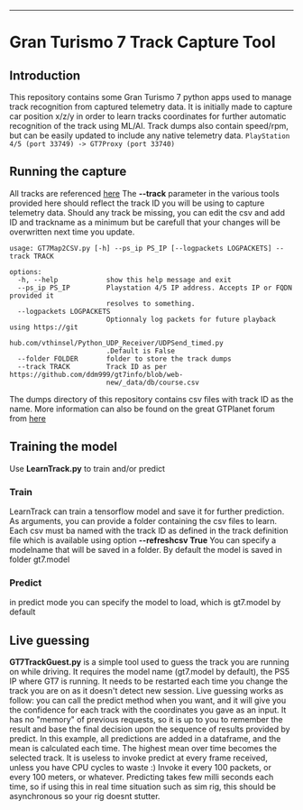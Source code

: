 ***
# Gran Turismo 7 Track Capture Tool

## Introduction

This repository contains some Gran Turismo 7 python apps used to manage track recognition from captured telemetry data.
It is initially made to capture car position x/z/y in order to learn tracks coordinates for further automatic recognition of the track using ML/AI.
Track dumps also contain speed/rpm, but can be easily updated to include any native telemetry data.
``
PlayStation 4/5 (port 33749) -> GT7Proxy (port 33740)
``

## Running the capture

All tracks are referenced [here](https://github.com/ddm999/gt7info/blob/web-new/_data/db/course.csv)
The **--track** parameter in the various tools provided here should reflect the track ID you will be using to capture telemetry data.
Should any track be missing, you can edit the csv and add ID and trackname as a minimum but be carefull that your changes will be overwritten next time you update.

```
usage: GT7Map2CSV.py [-h] --ps_ip PS_IP [--logpackets LOGPACKETS] --track TRACK

options:
  -h, --help            show this help message and exit
  --ps_ip PS_IP         Playstation 4/5 IP address. Accepts IP or FQDN provided it
                        resolves to something.
  --logpackets LOGPACKETS
                        Optionnaly log packets for future playback using https://git
                        hub.com/vthinsel/Python_UDP_Receiver/UDPSend_timed.py
                        .Default is False
  --folder FOLDER       folder to store the track dumps
  --track TRACK         Track ID as per https://github.com/ddm999/gt7info/blob/web-
                        new/_data/db/course.csv
```

The dumps directory of this repository contains csv files with track ID as the name.
More information can also be found on the great GTPlanet forum from [here](https://www.gtplanet.net/forum/threads/gt7-is-compatible-with-motion-rig.410728/post-13917994) 

## Training the model

Use **LearnTrack.py** to train and/or predict

### Train
LearnTrack can train a tensorflow model and save it for further prediction.
As arguments, you can provide a folder containing the csv files to learn.
Each csv must ba named with the track ID as defined in the track definition file which is available using option **--refreshcsv True**
You can specify a modelname that will be saved in a folder. By default the model is saved in folder gt7.model

### Predict
in predict mode you can specify the model to load, which is gt7.model by default

## Live guessing

**GT7TrackGuest.py** is a simple tool used to guess the track you are running on while driving. It requires the model name (gt7.model by default), the PS5 IP where GT7 is running.
It needs to be restarted each time you change the track you are on as it doesn't detect new session.
Live guessing works as follow: you can call the predict method when you want, and it will give you the confidence for each track with the coordinates you gave as an input.
It has no "memory" of previous requests, so it is up to you to remember the result and base the final decision upon the sequence of results provided by predict.
In this example, all predictions are added in a dataframe, and the mean is calculated each time. The highest mean over time becomes the selected track.
It is useless to invoke predict at every frame received, unless you have CPU cycles to waste :) Invoke it every 100 packets, or every 100 meters, or whatever.
Predicting takes few milli seconds each time, so if using this in real time situation such as sim rig, this should be asynchronous so your rig doesnt stutter.

